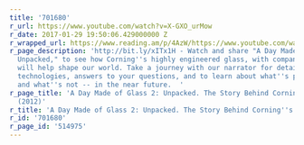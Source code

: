 ```yaml
---
title: '701680'
r_url: https://www.youtube.com/watch?v=X-GXO_urMow
r_date: 2017-01-29 19:50:06.429000000 Z
r_wrapped_url: https://www.reading.am/p/4AzW/https://www.youtube.com/watch?v=X-GXO_urMow
r_page_description: 'http://bit.ly/xITx1H - Watch and share "A Day Made of Glass 2:
  Unpacked," to see how Corning''s highly engineered glass, with companion technologies,
  will help shape our world. Take a journey with our narrator for details on these
  technologies, answers to your questions, and to learn about what''s possible --
  and what''s not -- in the near future.  '
r_page_title: 'A Day Made of Glass 2: Unpacked. The Story Behind Corning''s Vision.
  (2012)'
r_title: 'A Day Made of Glass 2: Unpacked. The Story Behind Corning''s Vision. (2012)'
r_id: '701680'
r_page_id: '514975'
---
```


